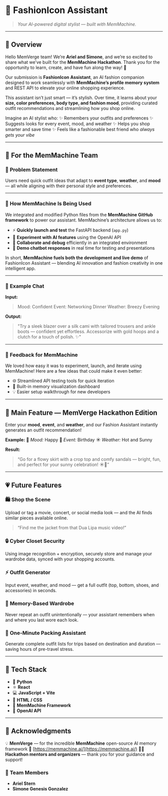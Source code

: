 # 👗 **FashionIcon Assistant**

> *Your AI-powered digital stylist — built with MemMachine.*

---

## 🚀 **Overview**

Hello MemVerge team!
We’re **Ariel and Simone**, and we’re so excited to share what we’ve built for the **MemMachine Hackathon**. Thank you for the opportunity to learn, create, and have fun along the way! 💖

Our submission is **FashionIcon Assistant**, an AI fashion companion designed to work seamlessly with **MemMachine’s profile memory system** and REST API to elevate your online shopping experience.

This assistant isn’t just smart — it’s stylish. Over time, it learns about your **size, color preferences, body type, and fashion mood**, providing curated outfit recommendations and streamlining how you shop online.

Imagine an AI stylist who:
✨ Remembers your outfits and preferences
✨ Suggests looks for every event, mood, and weather
✨ Helps you shop smarter and save time
✨ Feels like a fashionable best friend who *always gets your vibe*

---

## 💛 **For the MemMachine Team**

### 🧩 **Problem Statement**

Users need quick outfit ideas that adapt to **event type**, **weather**, and **mood** — all while aligning with their personal style and preferences.

---

### 🧠 **How MemMachine Is Being Used**

We integrated and modified Python files from the **MemMachine GitHub framework** to power our assistant.
MemMachine’s architecture allows us to:

* ⚡ **Quickly launch and test** the FastAPI backend (`app.py`)
* 🤖 **Experiment with AI features** using the OpenAI API
* 🔄 **Collaborate and debug** efficiently in an integrated environment
* 💬 **Demo chatbot responses** in real time for testing and presentations

In short, **MemMachine fuels both the development and live demo** of FashionIcon Assistant — blending AI innovation and fashion creativity in one intelligent app.

---

### 💬 **Example Chat**

**Input:**

> Mood: Confident
> Event: Networking Dinner
> Weather: Breezy Evening

**Output:**

> "Try a sleek blazer over a silk cami with tailored trousers and ankle boots — confident yet effortless. Accessorize with gold hoops and a clutch for a touch of polish. ✨"

---

### 💭 **Feedback for MemMachine**

We loved how easy it was to experiment, launch, and iterate using MemMachine!
Here are a few ideas that could make it even better:

* 🌐 Streamlined API testing tools for quick iteration
* 🧠 Built-in memory visualization dashboard
* 💡 Easier setup walkthrough for new developers

---

## 💙 **Main Feature — MemVerge Hackathon Edition**

Enter your **mood**, **event**, and **weather**, and our Fashion Assistant instantly generates an outfit recommendation!

**Example:**
🪩 *Mood:* Happy
🎉 *Event:* Birthday
☀️ *Weather:* Hot and Sunny

**Result:**

> “Go for a flowy skirt with a crop top and comfy sandals — bright, fun, and perfect for your sunny celebration! ☀️👗”

---

## 💗 **Future Features**

### 🛍️ **Shop the Scene**

Upload or tag a movie, concert, or social media look — and the AI finds similar pieces available online.

> “Find me the jacket from that Dua Lipa music video!”

### 🔒 **Cyber Closet Security**

Using image recognition + encryption, securely store and manage your wardrobe data, synced with your shopping accounts.

### ⚡ **Outfit Generator**

Input event, weather, and mood — get a full outfit (top, bottom, shoes, and accessories) in seconds.

### 🧠 **Memory-Based Wardrobe**

Never repeat an outfit unintentionally — your assistant remembers when and where you last wore each look.

### 🌴 **One-Minute Packing Assistant**

Generate complete outfit lists for trips based on destination and duration — saving hours of pre-travel stress.

---

## 🧩 **Tech Stack**

* 🐍 **Python**
* ⚛️ **React**
* 💻 **JavaScript + Vite**
* 🎨 **HTML / CSS**
* 🧠 **MemMachine Framework**
* 🔑 **OpenAI API**

---

## 🙏 **Acknowledgments**

💡 **MemVerge** — for the incredible **MemMachine** open-source AI memory framework
🔗 [https://memmachine.ai/](https://memmachine.ai/)
👩‍🏫 **Hackathon mentors and organizers** — thank you for your guidance and support!

### 👥 **Team Members**

* **Ariel Stern**
* **Simone Genesis Gonzalez**


